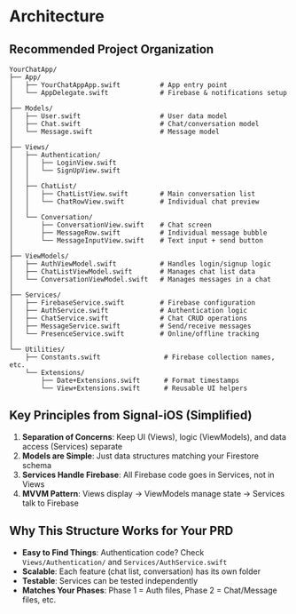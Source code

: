 # Architecture

## **Recommended Project Organization**

```
YourChatApp/
├── App/
│   ├── YourChatAppApp.swift          # App entry point
│   └── AppDelegate.swift             # Firebase & notifications setup
│
├── Models/
│   ├── User.swift                    # User data model
│   ├── Chat.swift                    # Chat/conversation model
│   └── Message.swift                 # Message model
│
├── Views/
│   ├── Authentication/
│   │   ├── LoginView.swift
│   │   └── SignUpView.swift
│   │
│   ├── ChatList/
│   │   ├── ChatListView.swift        # Main conversation list
│   │   └── ChatRowView.swift         # Individual chat preview
│   │
│   └── Conversation/
│       ├── ConversationView.swift    # Chat screen
│       ├── MessageRow.swift          # Individual message bubble
│       └── MessageInputView.swift    # Text input + send button
│
├── ViewModels/
│   ├── AuthViewModel.swift           # Handles login/signup logic
│   ├── ChatListViewModel.swift       # Manages chat list data
│   └── ConversationViewModel.swift   # Manages messages in a chat
│
├── Services/
│   ├── FirebaseService.swift         # Firebase configuration
│   ├── AuthService.swift             # Authentication logic
│   ├── ChatService.swift             # Chat CRUD operations
│   ├── MessageService.swift          # Send/receive messages
│   └── PresenceService.swift         # Online/offline tracking
│
└── Utilities/
    ├── Constants.swift                # Firebase collection names, etc.
    └── Extensions/
        ├── Date+Extensions.swift      # Format timestamps
        └── View+Extensions.swift      # Reusable UI helpers
```

## **Key Principles from Signal-iOS (Simplified)**

1. **Separation of Concerns**: Keep UI (Views), logic (ViewModels), and data access (Services) separate
2. **Models are Simple**: Just data structures matching your Firestore schema
3. **Services Handle Firebase**: All Firebase code goes in Services, not in Views
4. **MVVM Pattern**: Views display → ViewModels manage state → Services talk to Firebase

## **Why This Structure Works for Your PRD**

- **Easy to Find Things**: Authentication code? Check `Views/Authentication/` and `Services/AuthService.swift`
- **Scalable**: Each feature (chat list, conversation) has its own folder
- **Testable**: Services can be tested independently
- **Matches Your Phases**: Phase 1 = Auth files, Phase 2 = Chat/Message files, etc.
